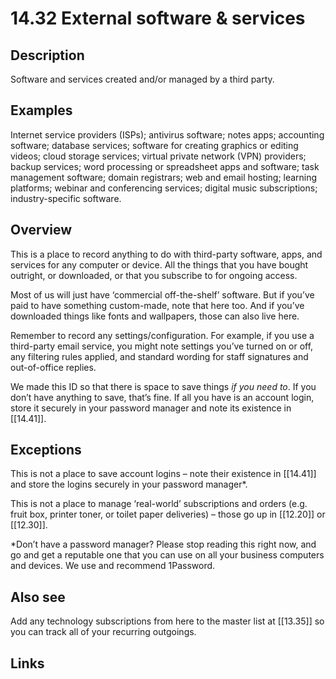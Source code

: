 # 14.32 External software & services

## Description

Software and services created and/or managed by a third party.

## Examples

Internet service providers (ISPs); antivirus software; notes apps; accounting software; database services; software for creating graphics or editing videos; cloud storage services; virtual private network (VPN) providers; backup services; word processing or spreadsheet apps and software; task management software; domain registrars; web and email hosting; learning platforms; webinar and conferencing services; digital music subscriptions; industry-specific software.

## Overview

This is a place to record anything to do with third-party software, apps, and services for any computer or device. All the things that you have bought outright, or downloaded, or that you subscribe to for ongoing access.

Most of us will just have ‘commercial off-the-shelf’ software. But if you’ve paid to have something custom-made, note that here too. And if you’ve downloaded things like fonts and wallpapers, those can also live here.

Remember to record any settings/configuration. For example, if you use a third-party email service, you might note settings you’ve turned on or off, any filtering rules applied, and standard wording for staff signatures and out-of-office replies.

We made this ID so that there is space to save things _if you need to_. If you don’t have anything to save, that’s fine. If all you have is an account login, store it securely in your password manager and note its existence in [[14.41]].

## Exceptions

This is not a place to save account logins – note their existence in [[14.41]] and store the logins securely in your password manager\*.

This is not a place to manage ‘real-world’ subscriptions and orders (e.g. fruit box, printer toner, or toilet paper deliveries) – those go up in [[12.20]] or [[12.30]].

\*Don’t have a password manager? Please stop reading this right now, and go and get a reputable one that you can use on all your business computers and devices. We use and recommend 1Password.

## Also see

Add any technology subscriptions from here to the master list at [[13.35]] so you can track all of your recurring outgoings.


## Links

